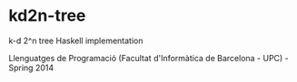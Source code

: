 # kd2n-tree
k-d 2^n tree Haskell implementation

Llenguatges de Programació (Facultat d'Informàtica de Barcelona - UPC) - Spring 2014
